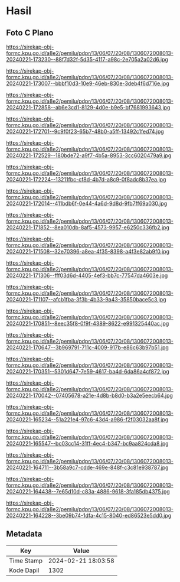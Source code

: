 # Hasil

## Foto C Plano

https://sirekap-obj-formc.kpu.go.id/a8e2/pemilu/pdpr/13/06/07/20/08/1306072008013-20240221-173230--88f7d32f-5d35-4117-a98c-2e705a2a02d6.jpg

https://sirekap-obj-formc.kpu.go.id/a8e2/pemilu/pdpr/13/06/07/20/08/1306072008013-20240221-173007--bbbf10d3-10e9-46eb-830e-3deb4f6d716e.jpg

https://sirekap-obj-formc.kpu.go.id/a8e2/pemilu/pdpr/13/06/07/20/08/1306072008013-20240221-172858--ab6e3cd1-8129-4d0e-b9e5-bf7681993643.jpg

https://sirekap-obj-formc.kpu.go.id/a8e2/pemilu/pdpr/13/06/07/20/08/1306072008013-20240221-172701--9c9f0f23-65b7-48b0-a5ff-13492c1fed74.jpg

https://sirekap-obj-formc.kpu.go.id/a8e2/pemilu/pdpr/13/06/07/20/08/1306072008013-20240221-172529--180bde72-a9f7-4b5a-8953-3cc6020479a9.jpg

https://sirekap-obj-formc.kpu.go.id/a8e2/pemilu/pdpr/13/06/07/20/08/1306072008013-20240221-172224--13211fbc-cf8d-4b7d-a8c9-0f8adc8b37ea.jpg

https://sirekap-obj-formc.kpu.go.id/a8e2/pemilu/pdpr/13/06/07/20/08/1306072008013-20240221-172014--411bdb6f-0e44-4a6d-9d8d-9fb7ff69a030.jpg

https://sirekap-obj-formc.kpu.go.id/a8e2/pemilu/pdpr/13/06/07/20/08/1306072008013-20240221-171852--8ea010db-8af5-4573-9957-e6250c336fb2.jpg

https://sirekap-obj-formc.kpu.go.id/a8e2/pemilu/pdpr/13/06/07/20/08/1306072008013-20240221-171508--32e70396-a8ea-4f35-8398-a4f3e82ab9f0.jpg

https://sirekap-obj-formc.kpu.go.id/a8e2/pemilu/pdpr/13/06/07/20/08/1306072008013-20240221-171306--fff03d6d-4405-4ef3-bb7c-77547da4603e.jpg

https://sirekap-obj-formc.kpu.go.id/a8e2/pemilu/pdpr/13/06/07/20/08/1306072008013-20240221-171107--afcb1fba-3f3b-4b33-9a43-35850bace5c3.jpg

https://sirekap-obj-formc.kpu.go.id/a8e2/pemilu/pdpr/13/06/07/20/08/1306072008013-20240221-170851--8eec35f8-0f9f-4389-8622-e991325440ac.jpg

https://sirekap-obj-formc.kpu.go.id/a8e2/pemilu/pdpr/13/06/07/20/08/1306072008013-20240221-170647--3b969791-711c-4009-917b-e86c63b97b51.jpg

https://sirekap-obj-formc.kpu.go.id/a8e2/pemilu/pdpr/13/06/07/20/08/1306072008013-20240221-170351--5301d647-7e59-4617-ba4d-6da86a4cf872.jpg

https://sirekap-obj-formc.kpu.go.id/a8e2/pemilu/pdpr/13/06/07/20/08/1306072008013-20240221-170042--07405678-a21e-4d8b-b8d0-b3a2e5eecb64.jpg

https://sirekap-obj-formc.kpu.go.id/a8e2/pemilu/pdpr/13/06/07/20/08/1306072008013-20240221-165234--51a221e4-97c6-43d4-a986-f2f03032aa8f.jpg

https://sirekap-obj-formc.kpu.go.id/a8e2/pemilu/pdpr/13/06/07/20/08/1306072008013-20240221-165547--bc03cc14-31ff-4ec4-b347-bc9aa824cda8.jpg

https://sirekap-obj-formc.kpu.go.id/a8e2/pemilu/pdpr/13/06/07/20/08/1306072008013-20240221-164711--3b58a9c7-cdde-469e-848f-c3c81e938787.jpg

https://sirekap-obj-formc.kpu.go.id/a8e2/pemilu/pdpr/13/06/07/20/08/1306072008013-20240221-164438--7e65d10d-c83a-4886-9618-3fa185db4375.jpg

https://sirekap-obj-formc.kpu.go.id/a8e2/pemilu/pdpr/13/06/07/20/08/1306072008013-20240221-164228--3be09b74-1dfa-4c15-8040-ed86523e5dd0.jpg


## Metadata

| Key        | Value               |
| ---------- | ------------------- |
| Time Stamp | 2024-02-21 18:03:58 |
| Kode Dapil | 1302                |



